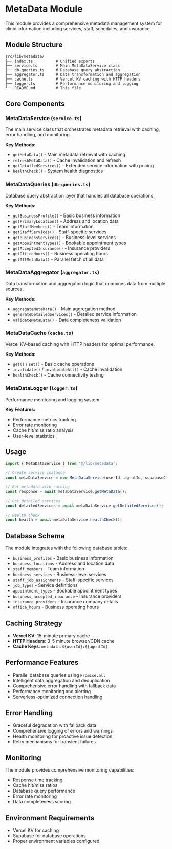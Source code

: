 # MetaData Module

This module provides a comprehensive metadata management system for clinic information including services, staff, schedules, and insurance.

## Module Structure

```
src/lib/metadata/
├── index.ts          # Unified exports
├── service.ts        # Main MetaDataService class
├── db-queries.ts     # Database query abstraction
├── aggregator.ts     # Data transformation and aggregation
├── cache.ts          # Vercel KV caching with HTTP headers
├── logger.ts         # Performance monitoring and logging
└── README.md         # This file
```

## Core Components

### MetaDataService (`service.ts`)
The main service class that orchestrates metadata retrieval with caching, error handling, and monitoring.

**Key Methods:**
- `getMetaData()` - Main metadata retrieval with caching
- `refreshMetaData()` - Cache invalidation and refresh
- `getDetailedServices()` - Extended service information with pricing
- `healthCheck()` - System health diagnostics

### MetaDataQueries (`db-queries.ts`)
Database query abstraction layer that handles all database operations.

**Key Methods:**
- `getBusinessProfile()` - Basic business information
- `getPrimaryLocation()` - Address and location data
- `getStaffMembers()` - Team information
- `getStaffServices()` - Staff-specific services
- `getBusinessServices()` - Business-level services
- `getAppointmentTypes()` - Bookable appointment types
- `getAcceptedInsurance()` - Insurance providers
- `getOfficeHours()` - Business operating hours
- `getAllMetaData()` - Parallel fetch of all data

### MetaDataAggregator (`aggregator.ts`)
Data transformation and aggregation logic that combines data from multiple sources.

**Key Methods:**
- `aggregateMetaData()` - Main aggregation method
- `generateDetailedServices()` - Detailed service information
- `validateMetaData()` - Data completeness validation

### MetaDataCache (`cache.ts`)
Vercel KV-based caching with HTTP headers for optimal performance.

**Key Methods:**
- `get()` / `set()` - Basic cache operations
- `invalidate()` / `invalidateAll()` - Cache invalidation
- `healthCheck()` - Cache connectivity testing

### MetaDataLogger (`logger.ts`)
Performance monitoring and logging system.

**Key Features:**
- Performance metrics tracking
- Error rate monitoring
- Cache hit/miss ratio analysis
- User-level statistics

## Usage

```typescript
import { MetaDataService } from '@/lib/metadata';

// Create service instance
const metaDataService = new MetaDataService(userId, agentId, supabaseClient);

// Get metadata with caching
const response = await metaDataService.getMetaData();

// Get detailed services
const detailedServices = await metaDataService.getDetailedServices();

// Health check
const health = await metaDataService.healthCheck();
```

## Database Schema

The module integrates with the following database tables:

- `business_profiles` - Basic business information
- `business_locations` - Address and location data
- `staff_members` - Team information
- `business_services` - Business-level services
- `staff_job_assignments` - Staff-specific services
- `job_types` - Service definitions
- `appointment_types` - Bookable appointment types
- `business_accepted_insurance` - Insurance providers
- `insurance_providers` - Insurance company details
- `office_hours` - Business operating hours

## Caching Strategy

- **Vercel KV**: 15-minute primary cache
- **HTTP Headers**: 3-5 minute browser/CDN cache
- **Cache Keys**: `metadata:${userId}:${agentId}`

## Performance Features

- Parallel database queries using `Promise.all`
- Intelligent data aggregation and deduplication
- Comprehensive error handling with fallback data
- Performance monitoring and alerting
- Serverless-optimized connection handling

## Error Handling

- Graceful degradation with fallback data
- Comprehensive logging of errors and warnings
- Health monitoring for proactive issue detection
- Retry mechanisms for transient failures

## Monitoring

The module provides comprehensive monitoring capabilities:

- Response time tracking
- Cache hit/miss ratios
- Database query performance
- Error rate monitoring
- Data completeness scoring

## Environment Requirements

- Vercel KV for caching
- Supabase for database operations
- Proper environment variables configured